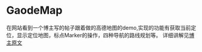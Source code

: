 # GaodeMap
在网站看到一个博主写的帖子跟着做的高德地图的demo,实现的功能有获取当前定位，显示定位地图，标点Marker的操作，四种导航的路线规划等。
详细讲解见[博主原文](https://llw-study.blog.csdn.net/article/details/111628025?spm=1001.2101.3001.6650.2&utm_medium=distribute.pc_relevant.none-task-blog-2~default~CTRLIST~Rate-2-111628025-blog-130743437.235%5Ev43%5Epc_blog_bottom_relevance_base7&depth_1-utm_source=distribute.pc_relevant.none-task-blog-2~default~CTRLIST~Rate-2-111628025-blog-130743437.235%5Ev43%5Epc_blog_bottom_relevance_base7&utm_relevant_index=5)
